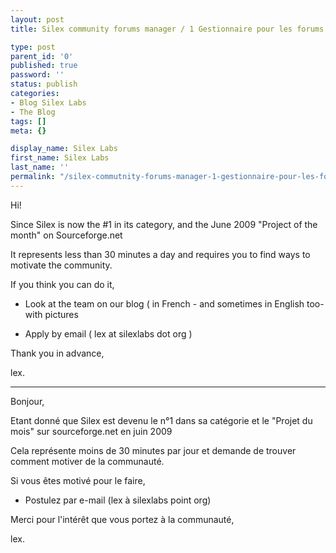 ```yaml
---
layout: post
title: Silex community forums manager / 1 Gestionnaire pour les forums SILEX

type: post
parent_id: '0'
published: true
password: ''
status: publish
categories:
- Blog Silex Labs
- The Blog
tags: []
meta: {}

display_name: Silex Labs
first_name: Silex Labs
last_name: ''
permalink: "/silex-commutnity-forums-manager-1-gestionnaire-pour-les-forums-silex/"
---
```


Hi!

Since Silex is now the #1 in its category, and the June 2009 "Project of the month" on Sourceforge.net


It represents less than 30 minutes a day and requires you to find ways to motivate the community.

If you think you can do it,


*   Look at the team on our blog ( in French - and sometimes in English too- with pictures


*   Apply by email ( lex at silexlabs dot org )

Thank you in advance,

lex.

______________________________________________________________________

Bonjour,

Etant donné que Silex est devenu le n°1 dans sa catégorie et le "Projet du mois" sur sourceforge.net en juin 2009


Cela représente moins de 30 minutes par jour et demande de trouver comment motiver de la communauté.

Si vous êtes motivé pour le faire,




*   Postulez par e-mail (lex à silexlabs point org)

Merci pour l'intérêt que vous portez à la communauté,

lex.
